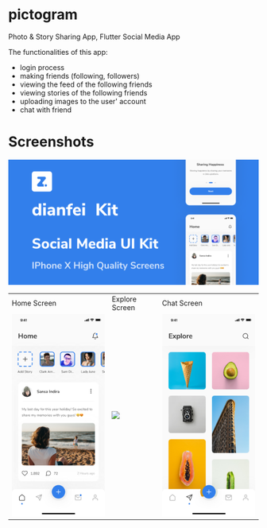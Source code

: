 # pictogram

Photo & Story Sharing App, Flutter Social Media App

The functionalities of this app:

* login process
* making friends (following, followers)
* viewing the feed of the following friends
* viewing stories of the following friends
* uploading images to the user' account
* chat with friend

# Screenshots

![image](https://github.com/IamKhuk/pictogram/blob/master/screenshots/Thumbnail.png)

<table>
  <tr>
    <td>Home Screen</td>
     <td>Explore Screen</td>
     <td>Chat Screen</td>
  </tr>
  <tr>
    <td><img src="https://github.com/IamKhuk/pictogram/blob/master/screenshots/home_page.png"></td>
    <td><img src="https://https://github.com/IamKhuk/pictogram/blob/master/screenshots/explore_screen.png"></td>
    <td><img src="https://github.com/IamKhuk/pictogram/blob/master/screenshots/explore_screen.png"></td>
  </tr>
</table>
